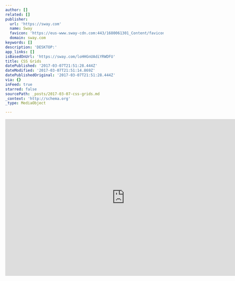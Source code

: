 ```yaml
---
author: []
related: []
publisher:
  url: 'https://sway.com'
  name: Sway
  favicon: 'https://eus-www.sway-cdn.com:443/1680061301_Content/favicon.ico'
  domain: sway.com
keywords: []
description: 'DESKTOP:'
app_links: []
isBasedOnUrl: 'https://sway.com/loHHGnUAdiYRWDFU'
title: CSS Grids
datePublished: '2017-03-07T21:51:28.444Z'
dateModified: '2017-03-07T21:51:14.869Z'
datePublishedOriginal: '2017-03-07T21:51:28.444Z'
via: {}
inFeed: true
starred: false
sourcePath: _posts/2017-03-07-css-grids.md
_context: 'http://schema.org'
_type: MediaObject

---
```

<iframe src="https://cdn.embedly.com/widgets/media.html?src=https%3A%2F%2Fsway.com%2Fs%2FloHHGnUAdiYRWDFU%2Fembed&amp;url=https%3A%2F%2Fsway.com%2FloHHGnUAdiYRWDFU&amp;image=https%3A%2F%2Feus-www.sway-cdn.com%2Fs%2FloHHGnUAdiYRWDFU%2Fimages%2FJS1ZrvGDd100M4%3Fquality%3D480%26isThumbnail%3DTrue&amp;key=b7d04c9b404c499eba89ee7072e1c4f7&amp;type=text%2Fhtml&amp;schema=sway" width="760" height="500" scrolling="no" frameborder="0" allowfullscreen="" style=""></iframe>
